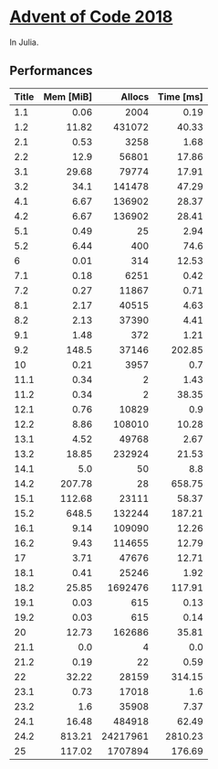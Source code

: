 # [Advent of Code 2018](http://adventofcode.com)

In Julia.


## Performances

| Title | Mem [MiB] |   Allocs | Time [ms] |
|:----- | ---------:| --------:| ---------:|
| 1.1   |      0.06 |     2004 |      0.19 |
| 1.2   |     11.82 |   431072 |     40.33 |
| 2.1   |      0.53 |     3258 |      1.68 |
| 2.2   |      12.9 |    56801 |     17.86 |
| 3.1   |     29.68 |    79774 |     17.91 |
| 3.2   |      34.1 |   141478 |     47.29 |
| 4.1   |      6.67 |   136902 |     28.37 |
| 4.2   |      6.67 |   136902 |     28.41 |
| 5.1   |      0.49 |       25 |      2.94 |
| 5.2   |      6.44 |      400 |      74.6 |
| 6     |      0.01 |      314 |     12.53 |
| 7.1   |      0.18 |     6251 |      0.42 |
| 7.2   |      0.27 |    11867 |      0.71 |
| 8.1   |      2.17 |    40515 |      4.63 |
| 8.2   |      2.13 |    37390 |      4.41 |
| 9.1   |      1.48 |      372 |      1.21 |
| 9.2   |     148.5 |    37146 |    202.85 |
| 10    |      0.21 |     3957 |       0.7 |
| 11.1  |      0.34 |        2 |      1.43 |
| 11.2  |      0.34 |        2 |     38.35 |
| 12.1  |      0.76 |    10829 |       0.9 |
| 12.2  |      8.86 |   108010 |     10.28 |
| 13.1  |      4.52 |    49768 |      2.67 |
| 13.2  |     18.85 |   232924 |     21.53 |
| 14.1  |       5.0 |       50 |       8.8 |
| 14.2  |    207.78 |       28 |    658.75 |
| 15.1  |    112.68 |    23111 |     58.37 |
| 15.2  |     648.5 |   132244 |    187.21 |
| 16.1  |      9.14 |   109090 |     12.26 |
| 16.2  |      9.43 |   114655 |     12.79 |
| 17    |      3.71 |    47676 |     12.71 |
| 18.1  |      0.41 |    25246 |      1.92 |
| 18.2  |     25.85 |  1692476 |    117.91 |
| 19.1  |      0.03 |      615 |      0.13 |
| 19.2  |      0.03 |      615 |      0.14 |
| 20    |     12.73 |   162686 |     35.81 |
| 21.1  |       0.0 |        4 |       0.0 |
| 21.2  |      0.19 |       22 |      0.59 |
| 22    |     32.22 |    28159 |    314.15 |
| 23.1  |      0.73 |    17018 |       1.6 |
| 23.2  |       1.6 |    35908 |      7.37 |
| 24.1  |     16.48 |   484918 |     62.49 |
| 24.2  |    813.21 | 24217961 |   2810.23 |
| 25    |    117.02 |  1707894 |    176.69 |
